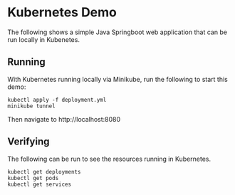 # Kubernetes Demo

The following shows a simple Java Springboot web application that can be run locally in Kubenetes.

## Running ##

With Kubernetes running locally via Minikube, run the following to start this demo:
```
kubectl apply -f deployment.yml
minikube tunnel
```
Then navigate to http://localhost:8080

## Verifying ##

The following can be run to see the resources running in Kubernetes.

```
kubectl get deployments
kubectl get pods
kubectl get services
```

